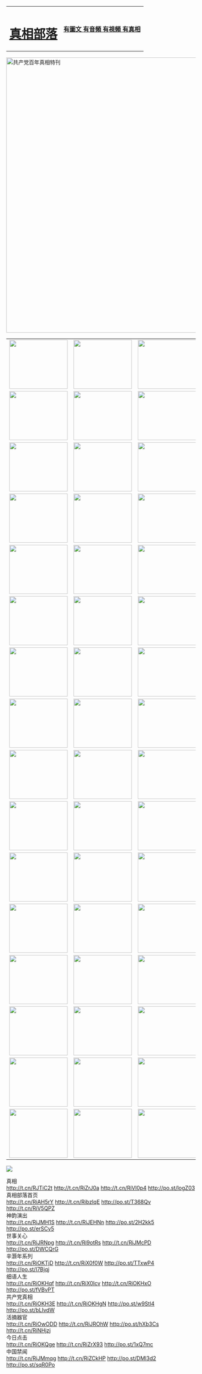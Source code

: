 <table>
<tr>

<td>
	<H1><a href="http://874.gz-associates.com/zx/">真相部落</a></H1>
</td>
<td>
	<H4><a href="http://874.gz-associates.com/zx/">有圖文 有音頻 有視頻 有真相</a></H4>
</td>
</tr>

</table>
 <div ><a href="http://874.gz-associates.com/zx/bngcd/"><img src="http://874.gz-associates.com/zx/bngcd/gcdbnzx.jpg" width="730"  border="0" alt="共产党百年真相特刊"></a></div>

<table>
<tr>
	<td><a href="http://528.natopa.org/107/"><img  src ="http://528.natopa.org/pic/2017/02/107.jpg" width="155px" height="130px"></a></td>
	<td><a href="http://528.natopa.org/829/"><img src ="http://528.natopa.org/pic/2017/02/829.jpg" width="155px" height="130px"></a></td>
	<td><a href="http://528.natopa.org/69/"><img  src ="http://528.natopa.org/pic/2017/02/69.jpg" width="155px" height="130px"></a></td>
	<td><a href="http://528.natopa.org/99/"><img  src ="http://528.natopa.org/pic/2017/02/99.jpg" width="155px" height="130px"></a></td>
</tr>
<tr>
	<td><a href="http://528.natopa.org/40/"><img  src ="http://528.natopa.org/pic/2017/02/40.jpg" width="155px" height="130px"></a></td>
	<td><a href="http://528.natopa.org/20/"><img  src ="http://528.natopa.org/pic/2017/02/20.jpg" width="155px" height="130px"></a></td>
	<td><a href="http://528.natopa.org/81/"><img  src ="http://528.natopa.org/pic/2017/02/81.jpg" width="155px" height="130px"></a></td>
	<td><a href="http://528.natopa.org/2/"><img  src ="http://528.natopa.org/pic/2017/02/2.jpg" width="155px" height="130px"></a></td>
</tr>
<tr>
	<td><a href="http://528.natopa.org/86/"><img  src ="http://528.natopa.org/pic/2017/02/86.jpg" width="155px" height="130px"></a></td>
	<td><a href="http://528.natopa.org/109/"><img  src ="http://528.natopa.org/pic/2017/02/109.jpg" width="155px" height="130px"></a></td>
	<td><a href="http://528.natopa.org/1378/"><img  src ="http://528.natopa.org/pic/2017/02/1378.jpg" width="155px" height="130px"></a></td>
	<td><a href="http://528.natopa.org/57/"><img  src ="http://528.natopa.org/pic/2017/02/57.jpg" width="155px" height="130px"></a></td>
</tr>
<tr>
	<td><a href="http://528.natopa.org/1219/"><img  src ="http://528.natopa.org/pic/2017/02/1219.jpg" width="155px" height="130px"></a></td>
	<td><a href="http://528.natopa.org/1220/"><img  src ="http://528.natopa.org/pic/2017/02/1220.jpg" width="155px" height="130px"></a></td>
	<td><a href="http://528.natopa.org/1221/"><img  src ="http://528.natopa.org/pic/2017/02/1221.jpg" width="155px" height="130px"></a></td>
	<td><a href="http://528.natopa.org/51/"><img  src ="http://528.natopa.org/pic/2017/02/51.jpg" width="155px" height="130px"></a></td>
</tr>
<tr>
	<td><a href="http://528.natopa.org/1055/"><img  src ="http://528.natopa.org/pic/2017/02/1055.jpg" width="155px" height="130px"></a></td>
	<td><a href="http://528.natopa.org/611/"><img  src ="http://528.natopa.org/pic/2017/02/611.jpg" width="155px" height="130px"></a></td>
	<td><a href="http://528.natopa.org/1121/"><img  src ="http://528.natopa.org/pic/2017/02/1121.jpg" width="155px" height="130px"></a></td>
	<td><a href="http://528.natopa.org/610/"><img  src ="http://528.natopa.org/pic/2017/02/610.jpg" width="155px" height="130px"></a></td>
</tr>
<tr>
	<td><a href="http://528.natopa.org/1128/"><img  src ="http://528.natopa.org/pic/2017/02/1128.jpg" width="155px" height="130px"></a></td>
	<td><a href="http://528.natopa.org/1395/"><img  src ="http://528.natopa.org/pic/2017/02/1406.jpg" width="155px" height="130px"></a></td>
	<td><a href="http://528.natopa.org/1407/"><img  src ="http://528.natopa.org/pic/2017/02/1407.jpg" width="155px" height="130px"></a></td>
	<td><a href="http://528.natopa.org/934/"><img  src ="http://528.natopa.org/pic/2017/02/934.jpg" width="155px" height="130px"></a></td>
</tr>
<tr>
	<td><a href="http://528.natopa.org/641/"><img  src ="http://528.natopa.org/pic/2017/02/641.jpg" width="155px" height="130px"></a></td>
	<td><a href="http://528.natopa.org/949/"><img  src ="http://528.natopa.org/pic/2017/02/949.jpg" width="155px" height="130px"></a></td>
	<td><a href="http://528.natopa.org/112/"><img  src ="http://528.natopa.org/pic/2017/02/112.jpg" width="155px" height="130px"></a></td>
	<td><a href="http://528.natopa.org/812/"><img  src ="http://528.natopa.org/pic/2017/02/812.jpg" width="155px" height="130px"></a></td>
</tr>
<tr>
	<td><a href="http://528.natopa.org/103/"><img  src ="http://528.natopa.org/pic/2017/02/103.jpg" width="155px" height="130px"></a></td>
	<td><a href="http://528.natopa.org/3/"><img  src ="http://528.natopa.org/pic/2017/02/3.jpg" width="155px" height="130px"></a></td>
	<td><A HREF="http://528.natopa.org/mp4/zx/2015/11/Lkmtt.mp4" target="_blank" title="蓮開滿天庭"><img  src="http://528.natopa.org/pic/2015/11/Lkmtt3480_jssor.jpg"  width="155px" height="130px"></A></td>
	<td><A HREF="http://528.natopa.org/mp4/zx/2015/11/2013513.mp4" target="_blank" title="飛旋的法輪"><img  src="http://528.natopa.org/pic/2015/11/falun480_jssor.jpg"  width="155px" height="130px"></A></td>
</tr>
<tr>
	<td><A HREF="http://528.natopa.org/mp4/zx/2015/11/NYParade.mp4" target="_blank" title="2004年4月10日法輪功紐約大遊行"><img  src="http://528.natopa.org/pic/2015/11/nyparade480_jssor.jpg"  width="155px" height="130px"></A></td>
	<td><A HREF="http://528.natopa.org/mp4/news617/2015/05/WEB_s28093.mp4" target="_blank" title="2015年世界法輪大法日特別報導"><img  src="http://528.natopa.org/pic/2015/11/p6752711a666997037_jssor.jpg"  width="155px" height="130px"></A></td>
	<td><A HREF="http://528.natopa.org/mp4/news829/2015/11/30211_326650.mp4" target="_blank" title="滄州綁架案連審四天 民眾抹淚稱審好人"><img  src="http://528.natopa.org/pic/2015/11/changzhou2480_jssor.jpg"  width="155px" height="130px"></A></td>
	<td><A HREF="http://528.natopa.org/mp4/mhph/2015/10/changzhou.mp4" target="_blank" title="滄州真相--獅城血淚"><img  src="http://528.natopa.org/pic/2015/11/changzhou480_jssor.jpg"  width="155px" height="130px"></A></td>
</tr>
<tr>
	<td><A HREF="http://528.natopa.org/mp4/mhjd/mhjd_55.mp4" target="_blank" title="正義律師與無罪辯護"><img  src="http://528.natopa.org/pic/2015/11/wzbh480_jssor.jpg"  width="155px" height="130px"></A></td>
	<td><A HREF="http://528.natopa.org/mp4/zx/2015/11/layerkcs.mp4" target="_blank" title="中國的良心--高智晟律師"><img  src="http://528.natopa.org/pic/2015/11/layerkcs2480_jssor.jpg"  width="155px" height="130px"></A></td>
	<td><A HREF="http://528.natopa.org/mp4/mhph/2015/10/szxl.mp4" target="_blank" title="神州血淚--北京、大慶、廣東、哈爾濱"><img  src="http://528.natopa.org/pic/2015/11/szxl480_jssor.jpg"  width="155px" height="130px"></A></td>
	<td><A HREF="http://528.natopa.org/mp4/zx/2015/11/TangShanFFXS.mp4" target="_blank" title="真相紀錄片：鳳凰新生"><img  src="http://528.natopa.org/pic/2015/11/fhxs2480_jssor.jpg"  width="155px" height="130px"></A></td>
</tr>
<tr>
	<td><A HREF="http://528.natopa.org/mp4/zx/2015/11/jidong.mp4" target="_blank" title="冀東監獄的罪惡"><img  src="http://528.natopa.org/pic/2015/11/jidong480_jssor.jpg"  width="155px" height="130px"></A></td>
	<td><A HREF="http://528.natopa.org/mp4/mhph/2015/10/tangshan.mp4" target="_blank" title="鳳凰血淚"><img  src="http://528.natopa.org/pic/2015/11/tangshan480_jssor.jpg"  width="155px" height="130px"></A>
					</div></td>
	<td>	<A HREF="http://528.natopa.org/mp4/mhph/2015/10/zfxtzxl.mp4" target="_blank" title="政法系統罪行錄--唐山篇"><img  src="http://528.natopa.org/pic/2015/11/zfxtzxl480_jssor.jpg"  width="155px" height="130px"></A></td>
	<td><A HREF="http://528.natopa.org/mp4/mhph/2015/10/QDBG.mp4" target="_blank" title="青島悲歌"><img  src="http://528.natopa.org/pic/2015/10/qdbg2480_jssor.jpg"  width="155px" height="130px"></A></td>
</tr>
<tr>
	<td><A HREF="http://528.natopa.org/mp4/mhph/2015/10/huludao.mp4" target="_blank" title="葫蘆島永恆的見證"><img  src="http://528.natopa.org/pic/2015/10/huludao480_jssor.jpg"  width="155px" height="130px"></A></td>
	<td><A HREF="http://528.natopa.org/mp4/mhph/2015/10/qbzx.mp4" target="_blank" title="湖畔泉邊聽真相-濟南泉城的傳奇"><img  src="http://528.natopa.org/pic/2015/10/hupan480_jssor.jpg"  width="155px" height="130px"></A></td>
	<td><A HREF="http://528.natopa.org/mp4/mhph/2015/10/baoding_dvd_v2.mp4" target="_blank" title="燕趙悲歌"><img  src="http://528.natopa.org/pic/2015/10/yzbg480_jssor.jpg"  width="155px" height="130px"></A></td>
	<td><A HREF="http://528.natopa.org/mp4/zx/2015/11/meihuashi_complete_ED2.0.mp4" target="_blank" title="梅花詩完整版"><img  src="http://528.natopa.org/pic/2015/11/mhs480_jssor.jpg"  width="155px" height="130px"></A></td>
</tr>
<tr>
	<td><A HREF="http://528.natopa.org/mp4/zx/2015/11/fengbei512k.mp4" target="_blank" title="豐碑"><img  src="http://528.natopa.org/pic/2015/11/fongbei480_jssor.jpg"  width="155px" height="130px"></A></td>
	<td><A HREF="http://528.natopa.org/mp4/zx/2015/11/fytdxComplete.mp4" target="_blank" title="風雨天地行全集"><img  src="http://528.natopa.org/pic/2015/11/fytdxWhite480_jssor.jpg"  width="155px" height="130px"></A></td>
	<td><A HREF="http://528.natopa.org/mp4/zx/2015/11/JianZheng.mp4" target="_blank" title="見證"><img  src="http://528.natopa.org/pic/2015/11/witness480_jssor.jpg"  width="155px" height="130px"></A></td>
	<td><A HREF="http://528.natopa.org/mp4/mhph/2015/10/hcym.mp4" target="_blank" title="紅朝陰謀"><img  src="http://528.natopa.org/pic/2015/10/hcym480_jssor.jpg"  width="155px" height="130px"></A></td>
</tr>
<tr>
	<td><A HREF="http://528.natopa.org/mp4/zx/2015/11/zfzxPalV3.mp4" target="_blank" title="是自焚還是騙局"><img  src="http://528.natopa.org/pic/2015/11/zfzx4805_jssor.jpg"  width="155px" height="130px"></A></td>
	<td><A HREF="http://528.natopa.org/mp4/zx/2015/11/lsdspMsyTd.mp4" target="_blank" title="歷史的審判"><img  src="http://528.natopa.org/pic/2015/11/lsdsp480_jssor.jpg"  width="155px" height="130px"></A></td>
	<td><A HREF="http://528.natopa.org/mp4/news886/2015/11/concat886.mp4" target="_blank" title="一周全球控告江澤民"><img  src="http://528.natopa.org/pic/2015/11/news886480_jssor.jpg"  width="155px" height="130px"></A></td>
	<td><A HREF="http://528.natopa.org/mp4/news1378/2014/08/CQSD_s0_e4_v2_i0-CQSD_4-video.mp4" target="_blank" title="歐洲的抉擇"><img  src="http://528.natopa.org/pic/2015/11/p5143421a564166643-ss_jssor.jpg"  width="155px" height="130px"></A></td>
</tr>
<tr>
	<td><A HREF="http://528.natopa.org/mp4/zx/2015/11/hk20150720parade.mp4" target="_blank" title="港法輪功反迫害大遊行 大陸遊客震撼"><img  src="http://528.natopa.org/pic/2015/11/281098-ss_jssor.jpg"  width="155px" height="130px"></A></td>
	<td><A HREF="http://528.natopa.org/mp4/zx/2015/11/20150720hkParade512k.mp4" target="_blank" title="香港法輪功720遊行聲援訴江潮"><img  src="http://528.natopa.org/pic/2015/11/2015720parade480_jssor.jpg"  width="155px" height="130px"></A></td>
	<td><A HREF="http://528.natopa.org/mp4/zx/2015/11/hktdc512.mp4" target="_blank" title="香港退黨潮"><img  src="http://528.natopa.org/pic/2015/11/hktdc480_jssor.jpg"  width="155px" height="130px"></A></td>
	<td><A HREF="http://528.natopa.org/mp4/news413/2015/11/concat413.mp4" target="_blank" title="本月退黨精選"><img  src="http://528.natopa.org/pic/2015/11/tuidang480_jssor.jpg"  width="155px" height="130px"></A></td>
</tr>
<tr>
	<td><A HREF="http://528.natopa.org/mp4/news823/2015/11/TSZG_British_1_QA_A_TSZG-61-1_XinHaoNianZuoZh_P617180.mp4" target="_blank" title="辛灝年：紀念《九評共產黨》發表十週年演講"><img  src="http://528.natopa.org/pic/2015/11/xhn9p10480_jssor.jpg"  width="155px" height="130px"></A></td>
	<td><A HREF="http://528.natopa.org/mp4/news57/2015/11/JPGCD8.mp4" target="_blank" title="【九評之八】評中國共產黨的邪教本質"><img  src="http://528.natopa.org/pic/2015/11/9pkcd8p480_jssor.jpg"  width="155px" height="130px"></A></td>
	<td><A HREF="http://528.natopa.org/mp4/other/kao.Chih.Sheng_story.mp4"  target="_blank" title="超越恐懼:高智晟的故事"				style="font-size:20px;"><img src="http://528.natopa.org/pic/2016/12/GZS201408070902.jpg"  width="155px" height="130px">
						</A></td>
	<td><A HREF="http://528.natopa.org/mp4/zx/2016/11/oh10yearsInv.mp4"  target="_blank" title="紀錄片《活摘 十年調查》完整版" style="font-size:20px;"><img src="http://528.natopa.org/pic/2016/11/10yearsOHinv.jpg"  width="155px" height="130px">
						</A></td>
</tr>
</table>






<a href="https://git.io/222"><img src="kcsOH10artJudge.jpg"></a>


<div class="linkbox"><div class="title">真相<div id="url">  <a href="http://t.cn/RJTiC2t" target=_blank>http://t.cn/RJTiC2t</a>    <a href="http://t.cn/RiZrJ0a" target=_blank>http://t.cn/RiZrJ0a</a>    <a href="http://t.cn/RiVl0p4" target=_blank>http://t.cn/RiVl0p4</a>    <a href="http://po.st/logZ03" target=_blank>http://po.st/logZ03</a>  </div></div><div class="title">真相部落首页<div id="url">  <a href="http://t.cn/RiAH5rY" target=_blank>http://t.cn/RiAH5rY</a>    <a href="http://t.cn/RibzIqE" target=_blank>http://t.cn/RibzIqE</a>    <a href="http://po.st/T368Qv" target=_blank>http://po.st/T368Qv</a>    <a href="http://t.cn/RiV5QPZ" target=_blank>http://t.cn/RiV5QPZ</a>  </div></div><div class="title">神韵演出<div id="url">  <a href="http://t.cn/RiJMH1S" target=_blank>http://t.cn/RiJMH1S</a>    <a href="http://t.cn/RiJEHNn" target=_blank>http://t.cn/RiJEHNn</a>    <a href="http://po.st/2H2kk5" target=_blank>http://po.st/2H2kk5</a>    <a href="http://po.st/erSCy5" target=_blank>http://po.st/erSCy5</a>  </div></div><div class="title">世事关心<div id="url">  <a href="http://t.cn/RiJRNpg" target=_blank>http://t.cn/RiJRNpg</a>    <a href="http://t.cn/Ri9otRs" target=_blank>http://t.cn/Ri9otRs</a>    <a href="http://t.cn/RiJMcPD" target=_blank>http://t.cn/RiJMcPD</a>    <a href="http://po.st/DWCQrG" target=_blank>http://po.st/DWCQrG</a>  </div></div><div class="title">辛灏年系列<div id="url">  <a href="http://t.cn/RiOKTjD" target=_blank>http://t.cn/RiOKTjD</a>    <a href="http://t.cn/RiX0f0W" target=_blank>http://t.cn/RiX0f0W</a>    <a href="http://po.st/TTxwP4" target=_blank>http://po.st/TTxwP4</a>    <a href="http://po.st/I7Bjqj" target=_blank>http://po.st/I7Bjqj</a>  </div></div><div class="title">细语人生<div id="url">  <a href="http://t.cn/RiOKHqf" target=_blank>http://t.cn/RiOKHqf</a>    <a href="http://t.cn/RiX0Icv" target=_blank>http://t.cn/RiX0Icv</a>    <a href="http://t.cn/RiOKHxO" target=_blank>http://t.cn/RiOKHxO</a>    <a href="http://po.st/fVBvPT" target=_blank>http://po.st/fVBvPT</a>  </div></div><div class="title">共产党真相<div id="url">  <a href="http://t.cn/RiOKH3E" target=_blank>http://t.cn/RiOKH3E</a>    <a href="http://t.cn/RiOKHgN" target=_blank>http://t.cn/RiOKHgN</a>    <a href="http://po.st/w9Stl4" target=_blank>http://po.st/w9Stl4</a>    <a href="http://po.st/bLIvdW" target=_blank>http://po.st/bLIvdW</a>  </div></div><div class="title">活摘器官<div id="url">  <a href="http://t.cn/RiOwODD" target=_blank>http://t.cn/RiOwODD</a>    <a href="http://t.cn/RiJROhW" target=_blank>http://t.cn/RiJROhW</a>    <a href="http://po.st/hXb3Cs" target=_blank>http://po.st/hXb3Cs</a>    <a href="http://t.cn/RiNHjzj" target=_blank>http://t.cn/RiNHjzj</a>  </div></div><div class="title">今日点击<div id="url">  <a href="http://t.cn/RiOKQge" target=_blank>http://t.cn/RiOKQge</a>    <a href="http://t.cn/RiZrX93" target=_blank>http://t.cn/RiZrX93</a>    <a href="" target=_blank></a>    <a href="http://po.st/1xQ7mc" target=_blank>http://po.st/1xQ7mc</a>  </div></div><div class="title">中国禁闻<div id="url">  <a href="http://t.cn/RiJMmqg" target=_blank>http://t.cn/RiJMmqg</a>    <a href="http://t.cn/RiZCkHP" target=_blank>http://t.cn/RiZCkHP</a>    <a href="http://po.st/DMl3d2" target=_blank>http://po.st/DMl3d2</a>    <a href="http://po.st/sqR0Po" target=_blank>http://po.st/sqR0Po</a>  </div></div></div>
